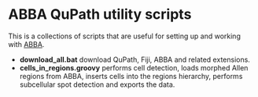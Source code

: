 # ABBA QuPath utility scripts

This is a collections of scripts that are useful for setting up and working with [ABBA](https://biop.github.io/ijp-imagetoatlas/).

  - **download_all.bat** download QuPath, Fiji, ABBA and related extensions.
  - **cells_in_regions.groovy** performs cell detection, loads morphed Allen regions from ABBA, inserts cells into the regions hierarchy, performs subcellular spot detection and exports the data.